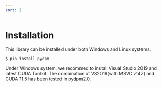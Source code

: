 ```yaml
---
sort: 1
---
```


# Installation


This library can be installed under both Windows and Linux systems.


```
$ pip install pydpm
```


Under Windows system, we recommed to install Visual Studio 2019 and latest CUDA Toolkit. The combination of VS2019(with MSVC v142) and CUDA 11.5 has been tested in pydpm2.0.

